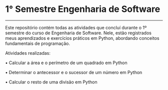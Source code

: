 # 1° Semestre Engenharia de Software
----------------------------------------------------
Este repositório contém todas as atividades que concluí durante o 1º semestre do curso de Engenharia de Software. Nele, estão registrados meus aprendizados e exercícios práticos em Python, abordando conceitos fundamentais de programação.

Atividades realizadas:

•	Calcular a área e o perímetro de um quadrado em Python

•	Determinar o antecessor e o sucessor de um número em Python

•	Calcular o resto de uma divisão em Python


